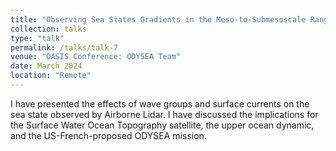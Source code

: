 ```yaml
---
title: "Observing Sea States Gradients in the Meso-to-Submesoscale Range and Application for ODYSEA and SWOT"
collection: talks
type: "talk"
permalink: /talks/talk-7
venue: "OASIS Conference: ODYSEA Team"
date: March 2024
location: "Remote"
---
```


I have presented the effects of wave groups and surface currents on the sea state observed by Airborne Lidar. I have discussed the implications for the Surface Water Ocean Topography satellite, the upper ocean dynamic, and the US-French-proposed ODYSEA mission.
